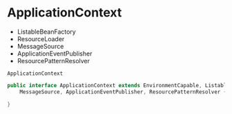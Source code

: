 # ApplicationContext

- ListableBeanFactory
- ResourceLoader
- MessageSource
- ApplicationEventPublisher
- ResourcePatternResolver

`ApplicationContext`

```java
public interface ApplicationContext extends EnvironmentCapable, ListableBeanFactory, HierarchicalBeanFactory,
    MessageSource, ApplicationEventPublisher, ResourcePatternResolver {

}
```
